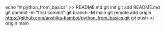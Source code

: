 echo "# python_from_basics" >> README.md
git init
git add README.md
git commit -m "first commit"
git branch -M main
git remote add origin https://github.com/anshika-kamboj/python_from_basics.git
git push -u origin main
